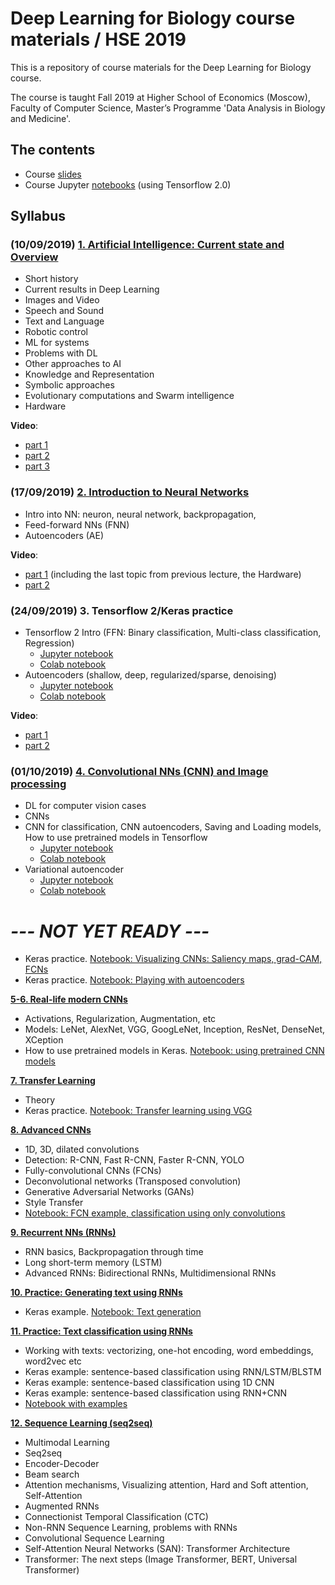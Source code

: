 # Deep Learning for Biology course materials / HSE 2019

This is a repository of course materials for the Deep Learning for Biology course. 

The course is taught Fall 2019 at Higher School of Economics (Moscow), Faculty of Computer Science, Master’s Programme 'Data Analysis in Biology and Medicine'.

## The contents
* Course [slides](slides)
* Course Jupyter [notebooks](notebooks) (using Tensorflow 2.0)


## Syllabus

### (10/09/2019) **[1. Artificial Intelligence: Current state and Overview](slides/%231.%20%D0%98%D1%81%D0%BA%D1%83%D1%81%D1%81%D1%82%D0%B2%D0%B5%D0%BD%D0%BD%D1%8B%D0%B9%20%D0%B8%D0%BD%D1%82%D0%B5%D0%BB%D0%BB%D0%B5%D0%BA%D1%82%2C%20%D0%BE%D0%B1%D0%B7%D0%BE%D1%80%20%D0%BE%D0%B1%D0%BB%D0%B0%D1%81%D1%82%D0%B8.pdf)**
- Short history
- Current results in Deep Learning
- Images and Video
- Speech and Sound
- Text and Language
- Robotic control
- ML for systems
- Problems with DL
- Other approaches to AI
- Knowledge and Representation
- Symbolic approaches
- Evolutionary computations and Swarm intelligence
- Hardware

**Video**:
- [part 1](https://www.youtube.com/watch?v=4lJ_JX_ig_Y)
- [part 2](https://www.youtube.com/watch?v=78-eNtdGd28)
- [part 3](https://www.youtube.com/watch?v=h3___u1rEwo)

### (17/09/2019) **[2. Introduction to Neural Networks](slides/%232.%20%D0%92%D0%B2%D0%B5%D0%B4%D0%B5%D0%BD%D0%B8%D0%B5%20%D0%B2%20%D0%BD%D0%B5%D0%B9%D1%80%D0%BE%D1%81%D0%B5%D1%82%D0%B8.pdf)**
- Intro into NN: neuron, neural network, backpropagation, 
- Feed-forward NNs (FNN)
- Autoencoders (AE)

**Video**:
- [part 1](https://www.youtube.com/watch?v=tAeNQfvPDvI) (including the last topic from previous lecture, the Hardware)
- [part 2](https://www.youtube.com/watch?v=x5D2eKDFALM)


### (24/09/2019) **3. Tensorflow 2/Keras practice**
- Tensorflow 2 Intro (FFN: Binary classification, Multi-class classification, Regression)
  - [Jupyter notebook](notebooks/1%20-%20tf2_nn_intro.ipynb)
  - [Colab notebook](https://colab.research.google.com/drive/1YVrUhphhL_CoTY-aNCJGJLlXmeJW_d62)
- Autoencoders (shallow, deep, regularized/sparse, denoising)
  - [Jupyter notebook](notebooks/2%20-%20tf2_autoencoders.ipynb)
  - [Colab notebook](https://colab.research.google.com/drive/1sWx65xJJTP_xg2HnbwVjKj3YdNSXYQRy)

**Video**:
- [part 1](https://www.youtube.com/watch?v=AkTG7U2Wsxs)
- [part 2](https://www.youtube.com/watch?v=1v9OtgmrakM)


### (01/10/2019) **[4. Convolutional NNs (CNN) and Image processing](slides/%234.%20Convolutional%20Neural%20Networks%20(CNNs).pdf)**
- DL for computer vision cases
- CNNs
- CNN for classification, CNN autoencoders, Saving and Loading models, How to use pretrained models in Tensorflow
  - [Jupyter notebook](notebooks/4%20-%20tf2_cnn.ipynb)
  - [Colab notebook](https://colab.research.google.com/drive/1vu-ZUHCVzPnvhohcPsPD96p4K5VcAVke)
- Variational autoencoder
  - [Jupyter notebook](notebooks/3%20-%20tf2_vae.ipynb)
  - [Colab notebook](https://colab.research.google.com/drive/1rgUVgs7YnluhwaNDfDb6vGjXElb5QXn8)
  
# *--- NOT YET READY ---*

- Keras practice. [Notebook: Visualizing CNNs: Saliency maps, grad-CAM, FCNs](notebooks/keras_cnn.ipynb)
- Keras practice. [Notebook: Playing with autoencoders](notebooks/playing_with_autoencoders.ipynb)

**[5-6. Real-life modern CNNs](slides/%235-6.%20%D0%9A%D0%B0%D0%BA%20%D1%83%D1%81%D1%82%D1%80%D0%BE%D0%B5%D0%BD%D1%8B%20%D1%80%D0%B5%D0%B0%D0%BB%D1%8C%D0%BD%D1%8B%D0%B5%20%D1%81%D0%BE%D0%B2%D1%80%D0%B5%D0%BC%D0%B5%D0%BD%D0%BD%D1%8B%D0%B5%20%D0%BC%D0%BE%D0%B4%D0%B5%D0%BB%D0%B8.pdf)**
- Activations, Regularization, Augmentation, etc
- Models: LeNet, AlexNet, VGG, GoogLeNet, Inception, ResNet, DenseNet, XCeption
- How to use pretrained models in Keras. [Notebook: using pretrained CNN models](notebooks/keras_cnn.ipynb)

**[7. Transfer Learning](slides/%237.%20Transfer%20Learning.pdf)**
- Theory
- Keras practice. [Notebook: Transfer learning using VGG](notebooks/keras_cnn_transfer_learning.ipynb)

**[8. Advanced CNNs](slides/%238.%20%D0%9F%D1%80%D0%BE%D0%B4%D0%B2%D0%B8%D0%BD%D1%83%D1%82%D1%8B%D0%B5%20%D1%81%D0%B2%D1%91%D1%80%D1%82%D0%BE%D1%87%D0%BD%D1%8B%D0%B5%20%D1%81%D0%B5%D1%82%D0%B8.pdf)**
- 1D, 3D, dilated convolutions
- Detection: R-CNN, Fast R-CNN, Faster R-CNN, YOLO
- Fully-convolutional CNNs (FCNs)
- Deconvolutional networks (Transposed convolution)
- Generative Adversarial Networks (GANs)
- Style Transfer
- [Notebook: FCN example, classification using only convolutions](notebooks/keras_cnn.ipynb)

**[9. Recurrent NNs (RNNs)](slides/%239.%20%D0%9E%D1%81%D0%BD%D0%BE%D0%B2%D1%8B%20%D1%80%D0%B5%D0%BA%D1%83%D1%80%D1%80%D0%B5%D0%BD%D1%82%D0%BD%D1%8B%D1%85%20%D1%81%D0%B5%D1%82%D0%B5%D0%B9.pdf)**
- RNN basics, Backpropagation through time
- Long short-term memory (LSTM)
- Advanced RNNs: Bidirectional RNNs, Multidimensional RNNs

**[10. Practice: Generating text using RNNs](slides/%2310.%20%D0%9F%D1%80%D0%B0%D0%BA%D1%82%D0%B8%D0%BA%D0%B0%20-%20%D0%93%D0%B5%D0%BD%D0%B5%D1%80%D0%B0%D1%86%D0%B8%D1%8F%20%D1%82%D0%B5%D0%BA%D1%81%D1%82%D0%B0%20%D1%81%20%D0%BF%D0%BE%D0%BC%D0%BE%D1%89%D1%8C%D1%8E%20%D0%BD%D0%B5%D0%B9%D1%80%D0%BE%D1%81%D0%B5%D1%82%D0%B8.pdf)**
- Keras example. [Notebook: Text generation](notebooks/keras_text_generation.ipynb)

**[11. Practice: Text classification using RNNs](slides/%2311.%20%D0%9F%D1%80%D0%B0%D0%BA%D1%82%D0%B8%D0%BA%D0%B0%20-%20%D0%9A%D0%BB%D0%B0%D1%81%D1%81%D0%B8%D1%84%D0%B8%D0%BA%D0%B0%D1%86%D0%B8%D1%8F%20%D1%82%D0%B5%D0%BA%D1%81%D1%82%D0%BE%D0%B2.pdf)**
- Working with texts: vectorizing, one-hot encoding, word embeddings, word2vec etc
- Keras example: sentence-based classification using RNN/LSTM/BLSTM
- Keras example: sentence-based classification using 1D CNN
- Keras example: sentence-based classification using RNN+CNN
- [Notebook with examples](notebooks/keras_text_classification.ipynb)

**[12. Sequence Learning (seq2seq)](slides/%2312.%20Sequence%20Learning.pdf)**
- Multimodal Learning
- Seq2seq
- Encoder-Decoder
- Beam search
- Attention mechanisms, Visualizing attention, Hard and Soft attention, Self-Attention
- Augmented RNNs
- Connectionist Temporal Classification (CTC)
- Non-RNN Sequence Learning, problems with RNNs
- Convolutional Sequence Learning
- Self-Attention Neural Networks (SAN): Transformer Architecture
- Transformer: The next steps (Image Transformer, BERT, Universal Transformer)
